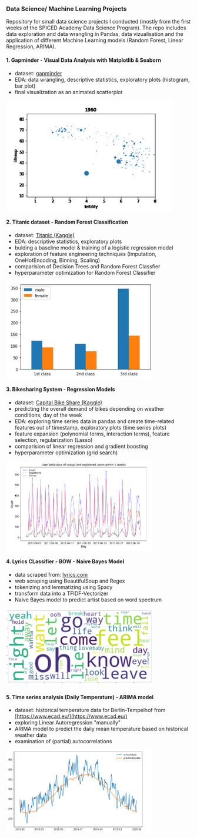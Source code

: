### Data Science/ Machine Learning Projects
Repository for small data science projects I conducted (mostly from the first weeks of the SPICED Academy Data Science Program). 
The repo includes data exploration and data wrangling in Pandas, data vizualisation and the application of different Machine Learning models (Random Forest, Linear Regression, ARIMA).

#### 1. Gapminder - Visual Data Analysis with Matplotlib & Seaborn
* dataset: [gapminder](https://www.gapminder.org/data/)
* EDA: data wrangling, descriptive statistics, exploratory plots (histogram, bar plot)
* final visualization as an animated scatterplot

<img src="01_animated_scatterplot/output.gif" alt="submission plots" width="450"/>


#### 2. Titanic dataset - Random Forest Classification
* dataset: [Titanic (Kaggle)](https://www.kaggle.com/c/titanic/data)
* EDA: descriptive statistics, exploratory plots
* bulding a baseline model & training of a logistic regression model 
* exploration of feature engineering techniques (Imputation, OneHotEncoding, Binning, Scaling)
* comparision of Decision Trees and Random Forest Classfier
* hyperparameter optimization for Random Forest Classifier

<img src="02_ML_titanic/EDA_plot_titanic.png" alt="submission plots" width="400"/>


#### 3. Bikesharing System - Regression Models

* dataset: [Capital Bike Share (Kaggle)](https://www.kaggle.com/c/bike-sharing-demand/data) 
* predicting the overall demand of bikes depending on weather conditions, day of the week
* EDA: exploring time series data in pandas and create time-related features out of timestamp, exploratory plots (time series plots) 
* feature expansion (polynomial terms, interaction terms), feature selection, regularization (Lasso)
* comparision of linear regression and gradient boosting
* hyperparameter optimization (grid search)

<img src="03_ML_regression/EDA_plot_bike_rentals.png" alt="submission plots" width="400"/>


#### 4. Lyrics CLassifier - BOW - Naive Bayes Model 
* data scraped from: [lyrics.com](lyrics.com)
* web scraping using BeautifulSoup and Regex
* tokenizing and lemmatizing using Spacy
* transform data into a TFIDF-Vectorizer
* Naive Bayes model to predict artist based on word spectrum

<img src="04_web_scraping/cloud.png" alt="submission plots" width="400"/>


#### 5. Time series analysis (Daily Temperature) - ARIMA model
* dataset: historical temperature data for Berlin-Tempelhof from [https://www.ecad.eu/](https://www.ecad.eu/)
* exploring Linear Autoregression "manually"
* ARIMA model to predict the daily mean temperature based on historical weather data
* examination of (partial) autocorrelations

<img src="05_time_series/model_plot_tempelhof.png" alt="submission plots" width="400"/>

